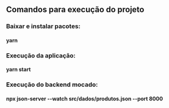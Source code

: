 ## Comandos para execução do projeto

### Baixar e instalar pacotes:
#### yarn

### Execução da aplicação: 
#### yarn start

### Execução do backend mocado:
#### npx json-server --watch src/dados/produtos.json --port 8000
